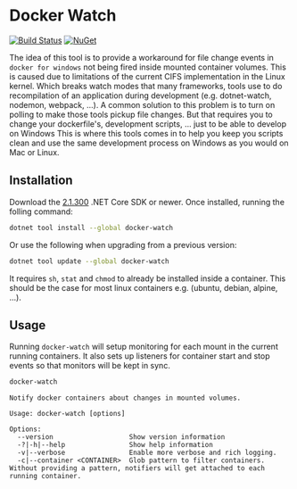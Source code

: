 # Docker Watch

[![Build Status](https://dev.azure.com/vandycknick/docker-watch/_apis/build/status/nickvdyck.docker-watch)](https://dev.azure.com/vandycknick/docker-watch/_build/latest?definitionId=2)
[![NuGet][main-nuget-badge]][main-nuget]

[main-nuget]: https://www.nuget.org/packages/docker-watch/
[main-nuget-badge]: https://img.shields.io/nuget/v/docker-watch.svg?style=flat-square&label=nuget


The idea of this tool is to provide a workaround for file change events in `docker for windows` not being fired inside mounted container volumes.
This is caused due to limitations of the current CIFS implementation in the Linux kernel. Which breaks watch modes that many frameworks, tools use to
do recompilation of an application during development (e.g. dotnet-watch, nodemon, webpack, ...). A common solution to this problem is to turn on polling
to make those tools pickup file changes. But that requires you to change your dockerfile's, development scripts, ... just to be able to develop on Windows
This is where this tools comes in to help you keep you scripts clean and use the same development process on Windows as you would on Mac or Linux.

## Installation

Download the [2.1.300](https://www.microsoft.com/net/download/windows) .NET Core SDK or newer.
Once installed, running the folling command:

```sh
dotnet tool install --global docker-watch
```

Or use the following when upgrading from a previous version:

```sh
dotnet tool update --global docker-watch
```

It requires `sh`, `stat` and `chmod` to already be installed inside a container. This
should be the case for most linux containers e.g. (ubuntu, debian, alpine, ...).

## Usage
Running `docker-watch` will setup monitoring for each mount in the current running containers.
It also sets up listeners for container start and stop events so that monitors will be kept in sync.

```sh
docker-watch
```

```
Notify docker containers about changes in mounted volumes.

Usage: docker-watch [options]

Options:
  --version                   Show version information
  -?|-h|--help                Show help information
  -v|--verbose                Enable more verbose and rich logging.
  -c|--container <CONTAINER>  Glob pattern to filter containers. Without providing a pattern, notifiers will get attached to each running container.
```
